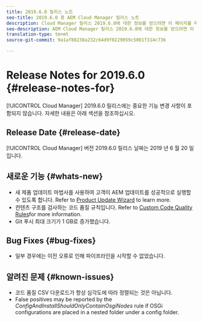 ```yaml
---
title: 2019.6.0 릴리스 노트
seo-title: 2019.6.0 용 AEM Cloud Manager 릴리스 노트
description: Cloud Manager 릴리스 2019.6.0에 대한 정보를 얻으려면 이 페이지를 따르십시오.
seo-description: AEM Cloud Manager 릴리스 2019.6.0에 대한 정보를 얻으려면 이 페이지를 따르십시오.
translation-type: tm+mt
source-git-commit: 9a1af88238a232c64d9f0229059c5001f314c736

---
```


# Release Notes for 2019.6.0 {#release-notes-for}

[!UICONTROL Cloud Manager] 2019.6.0 릴리스에는 중요한 기능 변경 사항이 포함되지 않습니다. 자세한 내용은 아래 섹션을 참조하십시오.

## Release Date {#release-date}

[!UICONTROL Cloud Manager] 버전 2019.6.0 릴리스 날짜는 2019 년 6 월 20 일입니다.

## 새로운 기능 {#whats-new}

* 새 제품 업데이트 마법사를 사용하여 고객이 AEM 업데이트를 성공적으로 실행할 수 있도록 합니다. Refer to [Product Update Wizard](overview-productupdate-wizard.md) to learn more.
* 컨텐츠 구조를 검사하는 코드 품질 규칙입니다. Refer to [Custom Code Quality Rules](custom-code-quality-rules.md)for more information.
* Git 푸시 최대 크기가 1 GB로 증가했습니다.

## Bug Fixes {#bug-fixes}

* 일부 경우에는 이전 오류로 인해 파이프라인을 시작할 수 없었습니다.

## 알려진 문제 {#known-issues}

* 코드 품질 CSV 다운로드가 항상 심각도에 따라 정렬되는 것은 아닙니다.
* False positives may be reported by the *ConfigAndInstallShouldOnlyContainOsgiNodes* rule if OSGi configurations are placed in a nested folder under a config folder.
